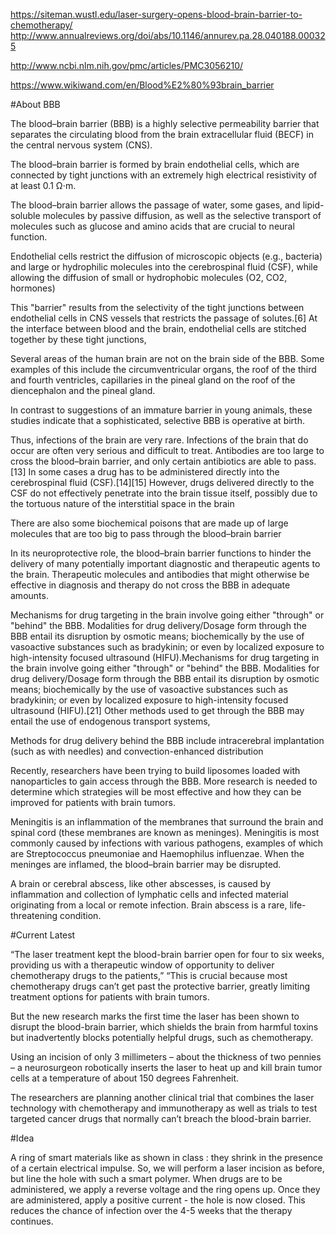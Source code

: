 https://siteman.wustl.edu/laser-surgery-opens-blood-brain-barrier-to-chemotherapy/
http://www.annualreviews.org/doi/abs/10.1146/annurev.pa.28.040188.000325

http://www.ncbi.nlm.nih.gov/pmc/articles/PMC3056210/

https://www.wikiwand.com/en/Blood%E2%80%93brain_barrier


#About BBB

The blood–brain barrier (BBB) is a highly selective permeability barrier that separates the circulating blood from the brain extracellular fluid (BECF) in the central nervous system (CNS).

The blood–brain barrier is formed by brain endothelial cells, which are connected by tight junctions with an extremely high electrical resistivity of at least 0.1 Ω⋅m.

The blood–brain barrier allows the passage of water, some gases, and lipid-soluble molecules by passive diffusion, as well as the selective transport of molecules such as glucose and amino acids that are crucial to neural function.

 Endothelial cells restrict the diffusion of microscopic objects (e.g., bacteria) and large or hydrophilic molecules into the cerebrospinal fluid (CSF), while allowing the diffusion of small or hydrophobic molecules (O2, CO2, hormones)


 This "barrier" results from the selectivity of the tight junctions between endothelial cells in CNS vessels that restricts the passage of solutes.[6] At the interface between blood and the brain, endothelial cells are stitched together by these tight junctions,


 Several areas of the human brain are not on the brain side of the BBB. Some examples of this include the circumventricular organs, the roof of the third and fourth ventricles, capillaries in the pineal gland on the roof of the diencephalon and the pineal gland.

 In contrast to suggestions of an immature barrier in young animals, these studies indicate that a sophisticated, selective BBB is operative at birth.

 Thus, infections of the brain are very rare. Infections of the brain that do occur are often very serious and difficult to treat. Antibodies are too large to cross the blood–brain barrier, and only certain antibiotics are able to pass.[13] In some cases a drug has to be administered directly into the cerebrospinal fluid (CSF).[14][15] However, drugs delivered directly to the CSF do not effectively penetrate into the brain tissue itself, possibly due to the tortuous nature of the interstitial space in the brain

 There are also some biochemical poisons that are made up of large molecules that are too big to pass through the blood–brain barrier

In its neuroprotective role, the blood–brain barrier functions to hinder the delivery of many potentially important diagnostic and therapeutic agents to the brain. Therapeutic molecules and antibodies that might otherwise be effective in diagnosis and therapy do not cross the BBB in adequate amounts.

Mechanisms for drug targeting in the brain involve going either "through" or "behind" the BBB. Modalities for drug delivery/Dosage form through the BBB entail its disruption by osmotic means; biochemically by the use of vasoactive substances such as bradykinin; or even by localized exposure to high-intensity focused ultrasound (HIFU).Mechanisms for drug targeting in the brain involve going either "through" or "behind" the BBB. Modalities for drug delivery/Dosage form through the BBB entail its disruption by osmotic means; biochemically by the use of vasoactive substances such as bradykinin; or even by localized exposure to high-intensity focused ultrasound (HIFU).[21] Other methods used to get through the BBB may entail the use of endogenous transport systems,

Methods for drug delivery behind the BBB include intracerebral implantation (such as with needles) and convection-enhanced distribution

Recently, researchers have been trying to build liposomes loaded with nanoparticles to gain access through the BBB. More research is needed to determine which strategies will be most effective and how they can be improved for patients with brain tumors.


Meningitis is an inflammation of the membranes that surround the brain and spinal cord (these membranes are known as meninges). Meningitis is most commonly caused by infections with various pathogens, examples of which are Streptococcus pneumoniae and Haemophilus influenzae. When the meninges are inflamed, the blood–brain barrier may be disrupted.

A brain or cerebral abscess, like other abscesses, is caused by inflammation and collection of lymphatic cells and infected material originating from a local or remote infection. Brain abscess is a rare, life-threatening condition.


#Current Latest

“The laser treatment kept the blood-brain barrier open for four to six weeks, providing us with a therapeutic window of opportunity to deliver chemotherapy drugs to the patients,” “This is crucial because most chemotherapy drugs can’t get past the protective barrier, greatly limiting treatment options for patients with brain tumors.

But the new research marks the first time the laser has been shown to disrupt the blood-brain barrier, which shields the brain from harmful toxins but inadvertently blocks potentially helpful drugs, such as chemotherapy.

Using an incision of only 3 millimeters – about the thickness of two pennies – a neurosurgeon robotically inserts the laser to heat up and kill brain tumor cells at a temperature of about 150 degrees Fahrenheit.

The researchers are planning another clinical trial that combines the laser technology with chemotherapy and immunotherapy as well as trials to test targeted cancer drugs that normally can’t breach the blood-brain barrier.


#Idea

A ring of smart materials like as shown in class : they shrink in the presence of a certain electrical impulse. So, we will perform a laser incision as before, but line the hole with such a smart polymer. When drugs are to be administered, we apply a reverse voltage and the ring opens up. Once they are administered, apply a positive current - the hole is now closed.
This reduces the chance of infection over the 4-5 weeks that the therapy continues.
